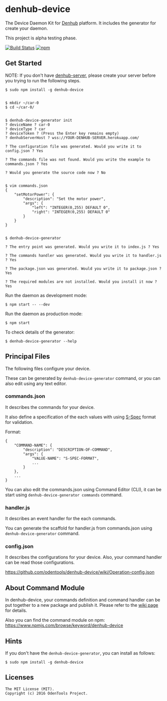 # denhub-device

The Device Daemon Kit for [Denhub](https://github.com/odentools/denhub) platform.
It includes the generator for create your daemon.

This project is alpha testing phase.

[![Build Status](https://travis-ci.org/odentools/denhub-device.svg?branch=master)](https://travis-ci.org/odentools/denhub-device)
[![npm](https://img.shields.io/npm/v/denhub-device.svg?maxAge=2592000)](https://www.npmjs.com/package/denhub-device)

## Get Started

NOTE: If you don't have [denhub-server](https://github.com/odentools/denhub-server),
please create your server before you trying to run the following steps.

	$ sudo npm install -g denhub-device


	$ mkdir ~/car-0
	$ cd ~/car-0/


	$ denhub-device-generator init
	? deviceName ? car-0
	? deviceType ? car
	? deviceToken ? (Press the Enter key remains empty)
	? denhubServerHost ? wss://YOUR-DENHUB-SERVER.herokuapp.com/

	? The configuration file was generated. Would you write it to config.json ? Yes

	? The commands file was not found. Would you write the example to commands.json ? Yes

	? Would you generate the source code now ? No


	$ vim commands.json
	{
		"setMotorPower": {
			"description": "Set the motor power",
			"args": {
				"left": "INTEGER(0,255) DEFAULT 0",
				"right": "INTEGER(0,255) DEFAULT 0"
			}
		}
	}


	$ denhub-device-generator

	? The entry point was generated. Would you write it to index.js ? Yes

	? The commands handler was generated. Would you write it to handler.js ? Yes

	? The package.json was generated. Would you write it to package.json ? Yes

	? The required modules are not installed. Would you install it now ? Yes


Run the daemon as development mode:

	$ npm start -- --dev

Run the daemon as production mode:

	$ npm start

To check details of the generator:

	$ denhub-device-generator --help

## Principal Files

The following files configure your device.

These can be generated by ``denhub-device-generator`` command, or you can also edit using any text editor.

### commands.json

It describes the commands for your device.

It also define a specification of the each values with using [S-Spec](https://github.com/odentools/s-spec) format for validation.

Format:
```
{
	"COMMAND-NAME": {
		"description": "DESCRIPTION-OF-COMMAND",
		"args": {
			"VALUE-NAME": "S-SPEC-FORMAT",
			...
		}
	},
	...
}
```

You can also edit the commands.json using Command Editor (CLI), it can be start using ``denhub-device-generator commands`` command.

### handler.js

It describes an event handler for the each commands.

You can generate the scaffold for handler.js from commands.json using ``denhub-device-generator`` command.

### config.json

It describes the configurations for your device.
Also, your command handler can be read those configurations.

https://github.com/odentools/denhub-device/wiki/Operation-config.json


## About Command Module

In denhub-device, your commands definition and command handler can be put together to a new package and publish it.
Please refer to the [wiki page](https://github.com/odentools/denhub-device/wiki/Dev-CommandModule) for details.

Also you can find the command module on npm:
https://www.npmjs.com/browse/keyword/denhub-device


## Hints

If you don't have the ``denhub-device-generator``, you can install as follows:

	$ sudo npm install -g denhub-device


## Licenses

```
The MIT License (MIT).
Copyright (c) 2016 OdenTools Project.
```
